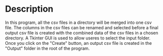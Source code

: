 # Description

In this program, all the csv files in a directory will be merged into one csv file. The columns in the csv files can be renamed and selected before a final output csv file is created with the combined data of the csv files in a chosen directory. A Tkinter GUI is used to allow useres to select the input folder. Once you click on the "Create" button, an output csv file is created in the "Output" folder in the root of the program.
